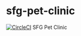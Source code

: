 # sfg-pet-clinic

[![CircleCI](https://circleci.com/gh/VitaliyRysich/sfg-pet-clinic.svg?style=svg)](https://circleci.com/gh/VitaliyRysich/sfg-pet-clinic)
SFG Pet Clinic
